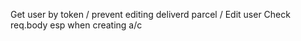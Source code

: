 Get user by token /
prevent editing deliverd parcel /
Edit user
Check req.body esp when creating a/c